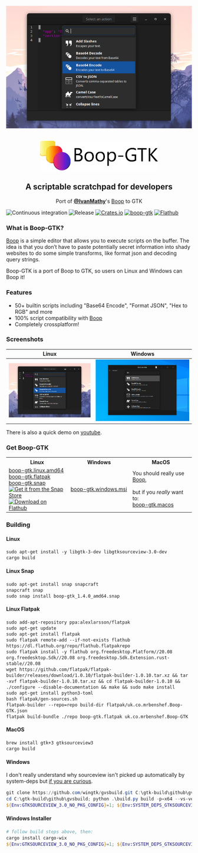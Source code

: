 <p align="center">
  <a href="https://youtu.be/WXDTsJ4cqO4"><img src="screenshot.png"></a>
</p>

</br>

<div align="center">
  <img height="80px" src="header.png" >
</div>

<h2 align="center">A scriptable scratchpad for developers</h2>
<p align="center">Port of <a href="https://github.com/IvanMathy"><b>@IvanMathy</b></a>'s <a href="https://github.com/IvanMathy/Boop">Boop</a> to GTK</p>

![Continuous integration](https://github.com/mrbenshef/Boop-GTK/workflows/Continuous%20integration/badge.svg)
![Release](https://github.com/mrbenshef/Boop-GTK/workflows/Release/badge.svg?branch=release)
[![Crates.io](https://img.shields.io/crates/v/boop-gtk)](https://crates.io/crates/boop-gtk)
[![boop-gtk](https://snapcraft.io//boop-gtk/badge.svg)](https://snapcraft.io/boop-gtk)
[![Flathub](https://img.shields.io/flathub/v/uk.co.mrbenshef.Boop-GTK)](https://flathub.org/apps/details/uk.co.mrbenshef.Boop-GTK)

### What is Boop-GTK?

[Boop](https://github.com/IvanMathy) is a simple editor that allows you to execute scripts on the buffer. The idea is that you don’t have to paste potentially secret information into shady websites to do some simple transforms, like format json and decoding query strings.

Boop-GTK is a port of Boop to GTK, so users on Linux and Windows can Boop it!

### Features

- 50+ builtin scripts including "Base64 Encode", "Format JSON", "Hex to RGB" and more
- 100% script compatibility with [Boop](https://github.com/IvanMathy/Boop)
- Completely crossplatform!

### Screenshots

| Linux | Windows |
| :---: | :---: |
| ![linux](screenshot.png) | ![windows](windows-screenshot.png) |

There is also a quick demo on [youtube](https://youtu.be/WXDTsJ4cqO4).

### Get Boop-GTK

<table width="100%">
  <tr>
    <th width="33.333%">Linux</th>
    <th width="33.333%">Windows</th>
    <th width="33.333%">MacOS</th>
  </tr>
  <tr>
    <td>
      <a href="https://github.com/mrbenshef/Boop-GTK/releases/latest/download/boop-gtk.linux.amd64">boop-gtk.linux.amd64</a>
      </br>
      <a href="https://github.com/mrbenshef/Boop-GTK/releases/latest/download/boop-gtk.flatpak">boop-gtk.flatpak</a>
      </br>
      <a href="https://github.com/mrbenshef/Boop-GTK/releases/latest/download/boop-gtk.snap">boop-gtk.snap</a>
      </br>
      <a href="https://snapcraft.io/boop-gtk"><img src="https://snapcraft.io/static/images/badges/en/snap-store-black.svg" alt="Get it from the Snap Store"></a>
      </br>
      <a href="https://flathub.org/apps/details/uk.co.mrbenshef.Boop-GTK"><img width='190' alt='Download on Flathub' src='https://flathub.org/assets/badges/flathub-badge-en.png'></a>
    </td>
    <td>
      <a href="https://github.com/mrbenshef/Boop-GTK/releases/latest/download/boop-gtk.windows.msi">boop-gtk.windows.msi</a>
    </td>
    <td>
      You should really use <a href="https://github.com/IvanMathy/Boop">Boop</a>, 
      </br>
      </br>
      but if you <i>really</i> want to:
      </br>
      <a href="https://github.com/mrbenshef/Boop-GTK/releases/latest/download/boop-gtk.macos">boop-gtk.macos</a>
    </td>
  </tr>
</table>

### Building

#### Linux

```shell
sudo apt-get install -y libgtk-3-dev libgtksourceview-3.0-dev
cargo build
```

#### Linux Snap

```shell
sudo apt-get install snap snapcraft
snapcraft snap
sudo snap install boop-gtk_1.4.0_amd64.snap
```

#### Linux Flatpak

```shell
sudo add-apt-repository ppa:alexlarsson/flatpak 
sudo apt-get update 
sudo apt-get install flatpak
sudo flatpak remote-add --if-not-exists flathub https://dl.flathub.org/repo/flathub.flatpakrepo
sudo flatpak install -y flathub org.freedesktop.Platform//20.08 org.freedesktop.Sdk//20.08 org.freedesktop.Sdk.Extension.rust-stable//20.08
wget https://github.com/flatpak/flatpak-builder/releases/download/1.0.10/flatpak-builder-1.0.10.tar.xz && tar -xvf flatpak-builder-1.0.10.tar.xz && cd flatpak-builder-1.0.10 && ./configure --disable-documentation && make && sudo make install
sudo apt-get install python3-toml
bash flatpak/gen-sources.sh
flatpak-builder --repo=repo build-dir flatpak/uk.co.mrbenshef.Boop-GTK.json
flatpak build-bundle ./repo boop-gtk.flatpak uk.co.mrbenshef.Boop-GTK
```

#### MacOS

```shell
brew install gtk+3 gtksourceview3
cargo build
```

#### Windows

I don't really understand why sourceview isn't picked up automatically by system-deps but [if you are curious](https://github.com/gdesmott/system-deps/issues/10).

```powershell
git clone https://github.com/wingtk/gvsbuild.git C:\gtk-build\github\gvsbuild
cd C:\gtk-build\github\gvsbuild; python .\build.py build -p=x64 --vs-ver=16 --msys-dir=C:\msys64 -k --enable-gi --py-wheel --py-egg gtk3 gdk-pixbuf gtksourceview3
${Env:GTKSOURCEVIEW_3.0_NO_PKG_CONFIG}=1; ${Env:SYSTEM_DEPS_GTKSOURCEVIEW_3.0_LIB}="gtksourceview-3.0"; cargo build
```

#### Windows Installer

```powershell
# follow build steps above, then:
cargo install cargo-wix 
${Env:GTKSOURCEVIEW_3.0_NO_PKG_CONFIG}=1; ${Env:SYSTEM_DEPS_GTKSOURCEVIEW_3.0_LIB}="gtksourceview-3.0"; cargo wix -v
```
